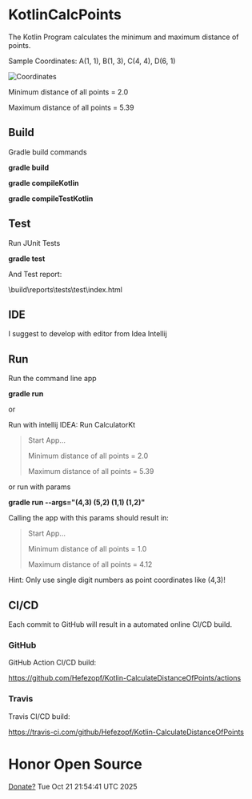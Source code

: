 # KotlinCalcPoints

The Kotlin Program calculates the minimum and maximum distance of points.

Sample Coordinates: A(1, 1), B(1, 3), C(4, 4), D(6, 1) 

![Coordinates](src/main/resources/Coordinates.png "Coordinates")

Minimum distance of all points = 2.0

Maximum distance of all points = 5.39


## Build

Gradle build commands

**gradle build**

**gradle compileKotlin**

**gradle compileTestKotlin**


## Test

Run JUnit Tests

**gradle test**

And Test report:

\build\reports\tests\test\index.html


## IDE

I suggest to develop with editor from Idea Intellij


## Run

Run the command line app

**gradle run**

or

Run with intellij IDEA: Run CalculatorKt

>Start App...
>
>Minimum distance of all points = 2.0
>
>Maximum distance of all points = 5.39

or run with params

**gradle run --args="(4,3) (5,2) (1,1) (1,2)"**

Calling the app with this params should result in:

>Start App...
>
>Minimum distance of all points = 1.0
>
>Maximum distance of all points = 4.12

Hint: Only use single digit numbers as point coordinates like (4,3)!


## CI/CD

Each commit to GitHub will result in a automated online CI/CD build.


### GitHub

GitHub Action CI/CD build:

https://github.com/Hefezopf/Kotlin-CalculateDistanceOfPoints/actions


### Travis

Travis CI/CD build:

https://travis-ci.com/github/Hefezopf/Kotlin-CalculateDistanceOfPoints


# Honor Open Source

[Donate?](https://www.paypal.com/donate/?hosted_button_id=G2CERK22Q4QP8 "Donate?")
Tue Oct 21 21:54:41 UTC 2025
